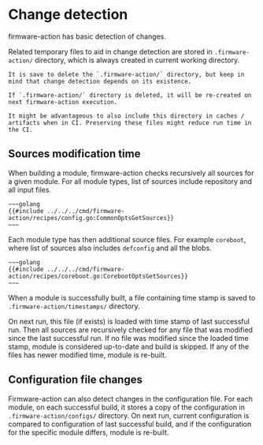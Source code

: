 # Change detection

firmware-action has basic detection of changes.

Related temporary files to aid in change detection are stored in `.firmware-action/` directory, which is always created in current working directory.

```admonish note
It is save to delete the `.firmware-action/` directory, but keep in mind that change detection depends on its existence.

If `.firmware-action/` directory is deleted, it will be re-created on next firmware-action execution.

It might be advantageous to also include this directory in caches / artifacts when in CI. Preserving these files might reduce run time in the CI.
```


## Sources modification time

When building a module, firmware-action checks recursively all sources for a given module. For all module types, list of sources include repository and all input files.

```admonish example collapsible=true title="Code snippet: Common sources"
~~~golang
{{#include ../../../cmd/firmware-action/recipes/config.go:CommonOptsGetSources}}
~~~
```

Each module type has then additional source files. For example `coreboot`, where list of sources also includes `defconfig` and all the blobs.
```admonish example collapsible=true title="Code snippet: Additional coreboot sources"
~~~golang
{{#include ../../../cmd/firmware-action/recipes/coreboot.go:CorebootOptsGetSources}}
~~~
```

When a module is successfully built, a file containing time stamp is saved to `.firmware-action/timestamps/` directory.

On next run, this file (if exists) is loaded with time stamp of last successful run. Then all sources are recursively checked for any file that was modified since the last successful run. If no file was modified since the loaded time stamp, module is considered up-to-date and build is skipped. If any of the files has newer modified time, module is re-built.


## Configuration file changes

Firmware-action can also detect changes in the configuration file. For each module, on each successful build, it stores a copy of the configuration in `.firmware-action/configs/` directory. On next run, current configuration is compared to configuration of last successful build, and if the configuration for the specific module differs, module is re-built.
